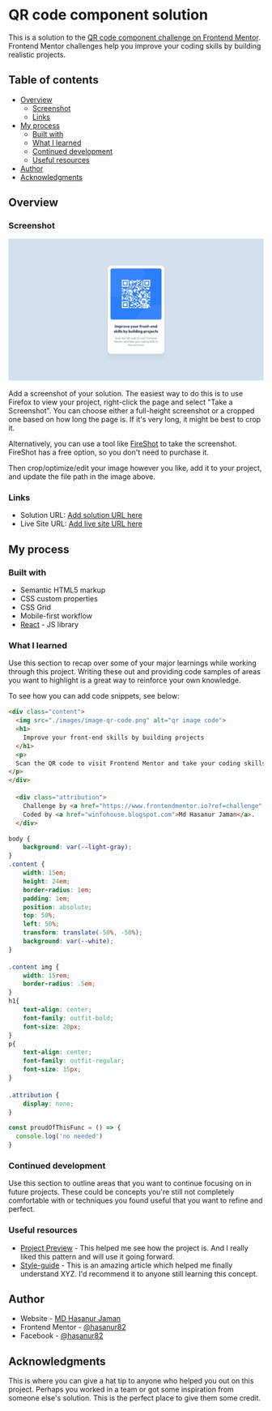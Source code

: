 # QR code component solution

This is a solution to the [QR code component challenge on Frontend Mentor](https://www.frontendmentor.io/challenges/qr-code-component-iux_sIO_H). Frontend Mentor challenges help you improve your coding skills by building realistic projects. 

## Table of contents

- [Overview](#overview)
  - [Screenshot](#screenshot)
  - [Links](#links)
- [My process](#my-process)
  - [Built with](#built-with)
  - [What I learned](#what-i-learned)
  - [Continued development](#continued-development)
  - [Useful resources](#useful-resources)
- [Author](#author)
- [Acknowledgments](#acknowledgments)

## Overview

### Screenshot
![](./design/desktop-design.jpg)

Add a screenshot of your solution. The easiest way to do this is to use Firefox to view your project, right-click the page and select "Take a Screenshot". You can choose either a full-height screenshot or a cropped one based on how long the page is. If it's very long, it might be best to crop it.

Alternatively, you can use a tool like [FireShot](https://getfireshot.com/) to take the screenshot. FireShot has a free option, so you don't need to purchase it. 

Then crop/optimize/edit your image however you like, add it to your project, and update the file path in the image above.


### Links

- Solution URL: [Add solution URL here](https://your-solution-url.com)
- Live Site URL: [Add live site URL here](https://your-live-site-url.com)

## My process

### Built with

- Semantic HTML5 markup
- CSS custom properties
- CSS Grid
- Mobile-first workflow
- [React](https://reactjs.org/) - JS library


### What I learned

Use this section to recap over some of your major learnings while working through this project. Writing these out and providing code samples of areas you want to highlight is a great way to reinforce your own knowledge.

To see how you can add code snippets, see below:

```html
<div class="content">
  <img src="./images/image-qr-code.png" alt="qr image code">
  <h1>
    Improve your front-end skills by building projects
  </h1>
  <p>
  Scan the QR code to visit Frontend Mentor and take your coding skills to the next level
</p>
</div>

  <div class="attribution">
    Challenge by <a href="https://www.frontendmentor.io?ref=challenge" target="_blank">Frontend Mentor</a>. 
    Coded by <a href="winfohouse.blogspot.com">Md Hasanur Jaman</a>.
  </div>
```
```css
body {
    background: var(--light-gray);
}
.content {
    width: 15em;
    height: 24em;
    border-radius: 1em;
    padding: 1em;
    position: absolute;
    top: 50%;
    left: 50%;
    transform: translate(-50%, -50%);
    background: var(--white);
}

.content img {
    width: 15rem;
    border-radius: .5em;
}
h1{ 
    text-align: center;
    font-family: outfit-bold;
    font-size: 20px;
}
p{
    text-align: center;
    font-family: outfit-regular;
    font-size: 15px;
}

.attribution {
    display: none;
}
```
```js
const proudOfThisFunc = () => {
  console.log('no needed')
}
```


### Continued development

Use this section to outline areas that you want to continue focusing on in future projects. These could be concepts you're still not completely comfortable with or techniques you found useful that you want to refine and perfect.

### Useful resources

- [Project Preview](./README.md) - This helped me see how the project is. And I really liked this pattern and will use it going forward.
- [Style-guide](./style-guide.md) - This is an amazing article which helped me finally understand XYZ. I'd recommend it to anyone still learning this concept.


## Author

- Website - [MD Hasanur Jaman](https://www.winfohouse.blogspot.com)
- Frontend Mentor - [@hasanur82](https://www.frontendmentor.io/profile/hasanur82)
- Facebook - [@hasanur82](https://www.facebook.com/hasanur82)


## Acknowledgments

This is where you can give a hat tip to anyone who helped you out on this project. Perhaps you worked in a team or got some inspiration from someone else's solution. This is the perfect place to give them some credit.


